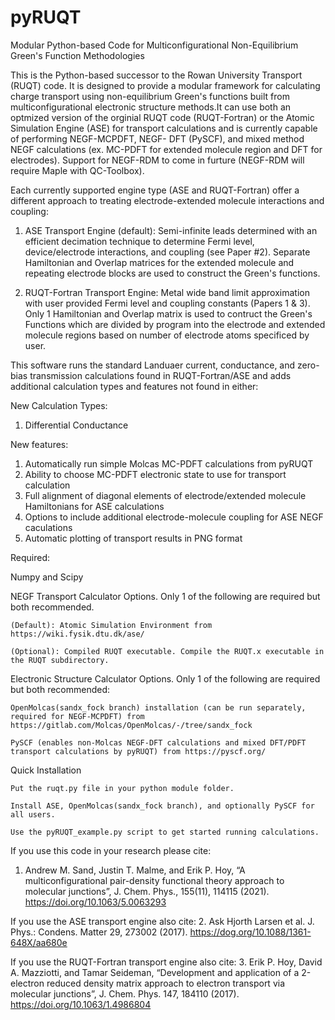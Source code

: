 # pyRUQT
Modular Python-based Code for Multiconfigurational Non-Equilibrium Green's Function Methodologies

This is the Python-based successor to the Rowan University Transport (RUQT) code. It is designed to provide a modular framework for calculating charge 
transport using non-equilibrium Green's functions built from multiconfigurational electronic structure methods.It can use both an optmized version of the 
orginial RUQT code (RUQT-Fortran) or the Atomic Simulation Engine (ASE) for transport calculations and is currently capable of performing NEGF-MCPDFT, NEGF-
DFT (PySCF), and mixed method NEGF calculations (ex. MC-PDFT for extended molecule region and DFT for electrodes). Support for NEGF-RDM to come in furture 
(NEGF-RDM will require Maple with QC-Toolbox).

Each currently supported engine type (ASE and RUQT-Fortran) offer a different approach to treating electrode-extended molecule interactions and coupling:

1. ASE Transport Engine (default): Semi-infinite leads determined with an efficient decimation technique to determine Fermi level, device/electrode 
interactions, and coupling (see Paper #2). Separate Hamiltonian and Overlap matrices for the extended molecule and repeating electrode blocks are used to 
construct the Green's functions.

2. RUQT-Fortran Transport Engine: Metal wide band limit approximation with user provided Fermi level and coupling constants (Papers 1 & 3). Only 1 
Hamiltonian and Overlap matrix is used to contruct the Green's Functions which are divided by program into the electrode and extended molecule regions 
based on number of electrode atoms specificed by user.

This software runs the standard Landuaer current, conductance, and zero-bias transmission calculations found in RUQT-Fortran/ASE and adds additional 
calculation types and features not found in either:

New Calculation Types:
  1. Differential Conductance
    
New features:
  1.  Automatically run simple Molcas MC-PDFT calculations from pyRUQT
  2.  Ability to choose MC-PDFT electronic state to use for transport calculation
  3.  Full alignment of diagonal elements of electrode/extended molecule Hamiltonians for ASE calculations
  4.  Options to include additional electrode-molecule coupling for ASE NEGF caculations
  5.  Automatic plotting of transport results in PNG format

Required:

Numpy and Scipy

NEGF Transport Calculator Options. Only 1 of the following are required but both recommended.

    (Default): Atomic Simulation Environment from https://wiki.fysik.dtu.dk/ase/

    (Optional): Compiled RUQT executable. Compile the RUQT.x executable in the RUQT subdirectory.

Electronic Structure Calculator Options. Only 1 of the following are required but both recommended:

    OpenMolcas(sandx_fock branch) installation (can be run separately, required for NEGF-MCPDFT) from https://gitlab.com/Molcas/OpenMolcas/-/tree/sandx_fock

    PySCF (enables non-Molcas NEGF-DFT calculations and mixed DFT/PDFT transport calculations by pyRUQT) from https://pyscf.org/

Quick Installation

    Put the ruqt.py file in your python module folder.

    Install ASE, OpenMolcas(sandx_fock branch), and optionally PySCF for all users.

    Use the pyRUQT_example.py script to get started running calculations.

If you use this code in your research please cite:
1. Andrew M. Sand, Justin T. Malme, and Erik P. Hoy, “A multiconfigurational pair-density functional theory approach to molecular junctions”, J. Chem. Phys., 155(11), 114115 (2021). https://doi.org/10.1063/5.0063293 

If you use the ASE transport engine also cite:
2. Ask Hjorth Larsen et al. J. Phys.: Condens. Matter 29, 273002 (2017). https://dog.org/10.1088/1361-648X/aa680e

If you use the RUQT-Fortran transport engine also cite:
3. Erik P. Hoy, David A. Mazziotti, and Tamar Seideman, “Development and application of a 2-electron reduced density matrix approach to electron transport via molecular junctions”, J. Chem. Phys. 147, 184110 (2017). https://doi.org/10.1063/1.4986804

